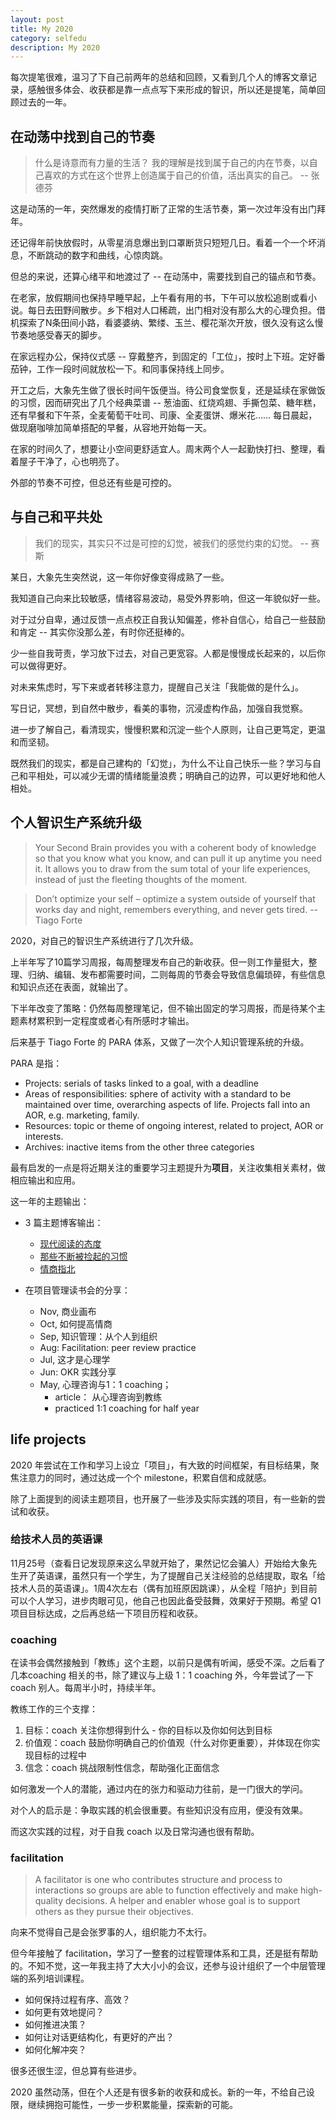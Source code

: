 ```yaml
---
layout: post 
title: My 2020
category: selfedu
description: My 2020
---
```


每次提笔很难，温习了下自己前两年的总结和回顾，又看到几个人的博客文章记录，感触很多体会、收获都是靠一点点写下来形成的智识，所以还是提笔，简单回顾过去的一年。

## 在动荡中找到自己的节奏

> 什么是诗意而有力量的生活？ 我的理解是找到属于自己的内在节奏，以自己喜欢的方式在这个世界上创造属于自己的价值，活出真实的自己。 -- 张德芬

这是动荡的一年，突然爆发的疫情打断了正常的生活节奏，第一次过年没有出门拜年。

还记得年前快放假时，从零星消息爆出到口罩断货只短短几日。看着一个一个坏消息，不断跳动的数字和曲线，心惊肉跳。

但总的来说，还算心绪平和地渡过了 -- 在动荡中，需要找到自己的锚点和节奏。

在老家，放假期间也保持早睡早起，上午看有用的书，下午可以放松追剧或看小说。每日去田野间散步。乡下相对人口稀疏，出门相对没有那么大的心理负担。借机探索了N条田间小路，看婆婆纳、繁缕、玉兰、樱花渐次开放，很久没有这么慢节奏地感受春天的脚步。

在家远程办公，保持仪式感 -- 穿戴整齐，到固定的「工位」，按时上下班。定好番茄钟，工作一段时间就放松一下。和同事保持线上同步。

开工之后，大象先生做了很长时间午饭便当。待公司食堂恢复，还是延续在家做饭的习惯，因而研究出了几个经典菜谱 -- 葱油面、红烧鸡翅、手撕包菜、糖年糕，还有早餐和下午茶，全麦葡萄干吐司、司康、全麦蛋饼、爆米花…… 每日晨起，做现磨咖啡加简单搭配的早餐，从容地开始每一天。

在家的时间久了，想要让小空间更舒适宜人。周末两个人一起勤快打扫、整理，看着屋子干净了，心也明亮了。

外部的节奏不可控，但总还有些是可控的。

## 与自己和平共处

> 我们的现实，其实只不过是可控的幻觉，被我们的感觉约束的幻觉。 -- 赛斯

某日，大象先生突然说，这一年你好像变得成熟了一些。

我知道自己向来比较敏感，情绪容易波动，易受外界影响，但这一年貌似好一些。

对于过分自卑，通过反馈一点点校正自我认知偏差，修补自信心，给自己一些鼓励和肯定 -- 其实你没那么差，有时你还挺棒的。

少一些自我苛责，学习放下过去，对自己更宽容。人都是慢慢成长起来的，以后你可以做得更好。

对未来焦虑时，写下来或者转移注意力，提醒自己关注「我能做的是什么」。

写日记，冥想，到自然中散步，看美的事物，沉浸虚构作品，加强自我觉察。

进一步了解自己，看清现实，慢慢积累和沉淀一些个人原则，让自己更笃定，更温和而坚韧。

既然我们的现实，都是自己建构的「幻觉」，为什么不让自己快乐一些？学习与自己和平相处，可以减少无谓的情绪能量浪费；明确自己的边界，可以更好地和他人相处。

## 个人智识生产系统升级

> Your Second Brain provides you with a coherent body of knowledge so that you know what you know, and can pull it up anytime you need it. It allows you to draw from the sum total of your life experiences, instead of just the fleeting thoughts of the moment.

> Don’t optimize your self – optimize a system outside of yourself that works day and night, remembers everything, and never gets tired.  -- Tiago Forte

2020，对自己的智识生产系统进行了几次升级。

上半年写了10篇学习周报，每周整理发布自己的新收获。但一则工作量挺大，整理、归纳、编辑、发布都需要时间，二则每周的节奏会导致信息偏琐碎，有些信息和知识点还在表面，就输出了。

下半年改变了策略：仍然每周整理笔记，但不输出固定的学习周报，而是待某个主题素材累积到一定程度或者心有所感时才输出。

后来基于 Tiago Forte 的 PARA 体系，又做了一次个人知识管理系统的升级。

PARA 是指：

* Projects: serials of tasks linked to a goal, with a deadline
* Areas of responsibilities: sphere of activity with a standard to be maintained over time, overarching aspects of life. Projects fall into an AOR, e.g. marketing, family.
* Resources: topic or theme of ongoing interest, related to project, AOR or interests.
* Archives: inactive items from the other three categories

最有启发的一点是将近期关注的重要学习主题提升为**项目**，关注收集相关素材，做相应输出和应用。

这一年的主题输出：

- 3 篇主题博客输出：

  - [现代阅读的态度](http://www.racheljia.com/selfedu/modern-reading-attitude.html)
  - [那些不断被捡起的习惯](http://www.racheljia.com/selfedu/habits.html)
  - [情商指北](http://www.racheljia.com/selfedu/EI.html)

- 在项目管理读书会的分享：

  - Nov, 商业画布
  - Oct, 如何提高情商
  - Sep, 知识管理：从个人到组织
  - Aug: Facilitation: peer review practice
  - Jul, 这才是心理学
  - Jun: OKR 实践分享
  - May, 心理咨询与1：1 coaching； 
      - article： 从心理咨询到教练
      - practiced 1:1 coaching for half year

## life projects

2020 年尝试在工作和学习上设立「项目」，有大致的时间框架，有目标结果，聚焦注意力的同时，通过达成一个个 milestone，积累自信和成就感。

除了上面提到的阅读主题项目，也开展了一些涉及实际实践的项目，有一些新的尝试和收获。

### 给技术人员的英语课

11月25号（查看日记发现原来这么早就开始了，果然记忆会骗人）开始给大象先生开了英语课，虽然只有一个学生，为了提醒自己关注经验的总结提取，取名「给技术人员的英语课」。1周4次左右（偶有加班原因跳课），从全程「陪护」到目前可以个人学习，进步肉眼可见，他自己也因此备受鼓舞，效果好于预期。希望 Q1 项目目标达成，之后再总结一下项目历程和收获。

### coaching

在读书会偶然接触到「教练」这个主题，以前只是偶有听闻，感受不深。之后看了几本coaching 相关的书，除了建议与上级 1：1 coaching 外，今年尝试了一下 coach 别人。每周半小时，持续半年。

教练工作的三个支撑：

1. 目标：coach 关注你想得到什么 - 你的目标以及你如何达到目标
2. 价值观：coach 鼓励你明确自己的价值观（什么对你更重要），并体现在你实现目标的过程中
3. 信念：coach 挑战限制性信念，帮助强化正面信念

如何激发一个人的潜能，通过内在的张力和驱动力往前，是一门很大的学问。

对个人的启示是：争取实践的机会很重要。有些知识没有应用，便没有效果。

而这次实践的过程，对于自我 coach 以及日常沟通也很有帮助。

### facilitation 

> A facilitator is one who contributes structure and process to interactions so groups are able to function effectively and make high-quality decisions. A helper and enabler whose goal is to support others as they pursue their objectives. 

向来不觉得自己是会张罗事的人，组织能力不太行。

但今年接触了 facilitation，学习了一整套的过程管理体系和工具，还是挺有帮助的。不知不觉，这一年我主持了大大小小的会议，还参与设计组织了一个中层管理端的系列培训课程。

- 如何保持过程有序、高效？
- 如何更有效地提问？
- 如何推进决策？
- 如何让对话更结构化，有更好的产出？
- 如何化解冲突？

很多还很生涩，但总算有些进步。

2020 虽然动荡，但在个人还是有很多新的收获和成长。新的一年，不给自己设限，继续拥抱可能性，一步一步积累能量，探索新的可能。